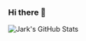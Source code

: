 ### Hi there 👋

<!--
**wuchong/wuchong** is a ✨ _special_ ✨ repository because its `README.md` (this file) appears on your GitHub profile.

Here are some ideas to get you started:

- 🔭 I’m currently working on ...
- 🌱 I’m currently learning ...
- 👯 I’m looking to collaborate on ...
- 🤔 I’m looking for help with ...
- 💬 Ask me about ...
- 📫 How to reach me: ...
- 😄 Pronouns: ...
- ⚡ Fun fact: ...
-->

![Jark's GitHub Stats](https://github-readme-stats.vercel.app/api?username=wuchong&show_icons=true&include_all_commits=true&hide_border=true)
